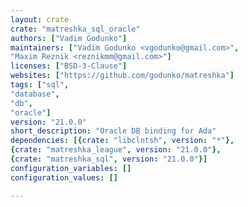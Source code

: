```yaml
---
layout: crate
crate: "matreshka_sql_oracle"
authors: ["Vadim Godunko"]
maintainers: ["Vadim Godunko <vgodunko@gmail.com>",
"Maxim Reznik <reznikmm@gmail.com>"]
licenses: ["BSD-3-Clause"]
websites: ["https://github.com/godunko/matreshka"]
tags: ["sql",
"database",
"db",
"oracle"]
version: "21.0.0"
short_description: "Oracle DB binding for Ada"
dependencies: [{crate: "libclntsh", version: "*"},
{crate: "matreshka_league", version: "21.0.0"},
{crate: "matreshka_sql", version: "21.0.0"}]
configuration_variables: []
configuration_values: []

---
```



